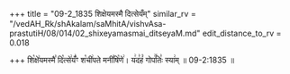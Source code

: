 +++
title = "09-2_1835 शिक्षेयमस्मै दित्सेयँम्"
similar_rv = "/vedAH_Rk/shAkalam/saMhitA/vishvAsa-prastutiH/08/014/02_shixeyamasmai_ditseyaM.md"
edit_distance_to_rv = 0.018

+++
शि꣡क्षे꣢यमस्मै꣣ दि꣡त्से꣢यँ꣣ꣳ श꣡ची꣢पते मनी꣣षि꣡णे꣢। य꣢द꣣हं꣡ गोप꣢꣯तिः꣣ स्या꣢म् ॥ 09-2:1835 ॥

<div class="js_include " url="/vedAH_Rk/shAkalam/saMhitA/vishvAsa-prastutiH/08/014/02_shixeyamasmai_ditseyaM.md"  newLevelForH1="2" title="विश्वास-शाकल-प्रस्तुतिः"  > </div>